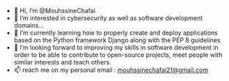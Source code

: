 - 👋 Hi, I’m @MouhssineChafai
- 👀 I’m interested in cybersecurity as well as software development domains...
- 🌱 I’m currently learning how to properly create and deploy applications based on the Python framework Django along with the PEP 8 guidelines
- 💞️ I’m looking forward to improving my skills in software development in order to be able to contribute to open-source projects, meet people with similar interests and teach others.
- 📫 reach me on my personal email : mouhssinechafai21@gmail.com
<!---
MouhssineChafai/MouhssineChafai is a ✨ special ✨ repository because its `README.md` (this file) appears on your GitHub profile.
You can click the Preview link to take a look at your changes.
--->

